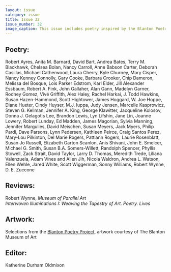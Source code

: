 ```yaml
---
layout: issue
category: issue
title: Issue 32
issue_number: 32
image_caption: This issue includes poetry inspired by the Blanton Poetry Project. A special section co-curated by Kurt Heinzelman and D'Arcy Randall explores artwork exhibited at The Blanton Museum of Art.
---
```


## Poetry:

Robert Ayres, Anita M. Barnard, David Bart, Andrea Bates, Terry M. Blackhawk, Chelsea Bolan, Nancy Carroll, Anne Babson Carter, Deborah Casillas, Michael Catherwood, Laura Cherry, Kyle Churney, Mary Cisper, Nancy Kenney Connolly, Gary Cooke, Barbara Crooker, Chip Dameron, Melissa del Bosque, Lois Parker Edstrom, Karl Elder, Jill Alexander Essbaum, Robert A. Fink, John Gallaher, Alan Gann, Madelyn Garner, Rodney Gomez, Vivé Griffith, Alex Haley, Rachel Harkai, J. Todd Hawkins, Susan Hazen-Hammond, Scott Hightower, James Hoggard, W. Joe Hoppe, Diane Hueter, Cindy Huyser, M.J. Iuppa, Judy Jensen, Marcelle Kasprowicz, Steven G. Kellman, Jennifer A. King, George Klawitter, Jacqueline Kolosov, Donna J. Gelagotis Lee, Brandon Lewis, Lyn Lifshin, Jane Lin, Joanne Lowery, Robert Lunday, Ed Madden, James Magorian, Sylvia Manning, Jennifer Margulies, David Meischen, Susan Meyers, Jack Myers, Philip Pardi, Dave Parsons, Lynn Pedersen, Kathleen Peirce, Craig Santos Perez, Mary-Lou Pilkinton, Del Marie Rogers, Pattiann Rogers, Laurie Rosenblatt, Susan Jo Russell, Elizabeth Garton Scanlon, Anis Shivani, John E. Smelcer, Michael G. Smith, Susan B.A. Somers-Willett, Randolph Spencer, Phyllis Stowell, Zack Strait, David Taylor, Larry D. Thomas, Meredith Trede, Liliana Valenzuela, Adam Vines and Allen Jih, Nicola Waldron, Andrea L. Watson, Ellen Wehle, Jared White, Scott Wiggerman, Sonny Williams, Robert Wynne, D. E. Zuccone  

## Reviews:
Robert Wynne, *Museum of Parallel Art*  
*Interwoven Illuminations I: Weaving the Tapestry of Art. Poetry. Lives*

## Artwork:
Selections from the [Blanton Poetry Project](http://blantonmuseum.org/elearning/blantonpoetry/index.html), artwork courtesy of The Blanton Museum of Art  

## Editor:
Katherine Durham Oldmixon
